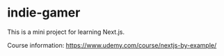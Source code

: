 # indie-gamer

This is a mini project for learning Next.js.

Course information: https://www.udemy.com/course/nextjs-by-example/
